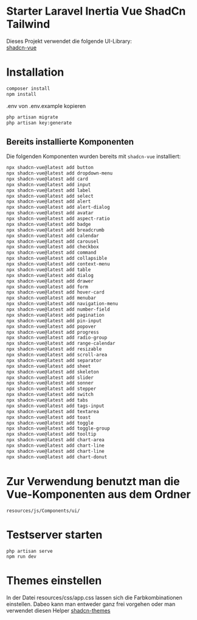 # Starter Laravel Inertia Vue ShadCn Tailwind

Dieses Projekt verwendet die folgende UI-Library:  
[shadcn-vue](https://www.shadcn-vue.com/)

# Installation
```bash
composer install
npm install
```

.env von .env.example kopieren

```bash
php artisan migrate
php artisan key:generate
```

## Bereits installierte Komponenten

Die folgenden Komponenten wurden bereits mit `shadcn-vue` installiert:

```bash
npx shadcn-vue@latest add button
npx shadcn-vue@latest add dropdown-menu
npx shadcn-vue@latest add card
npx shadcn-vue@latest add input
npx shadcn-vue@latest add label
npx shadcn-vue@latest add select
npx shadcn-vue@latest add alert
npx shadcn-vue@latest add alert-dialog
npx shadcn-vue@latest add avatar
npx shadcn-vue@latest add aspect-ratio
npx shadcn-vue@latest add badge
npx shadcn-vue@latest add breadcrumb
npx shadcn-vue@latest add calendar
npx shadcn-vue@latest add carousel
npx shadcn-vue@latest add checkbox
npx shadcn-vue@latest add command
npx shadcn-vue@latest add collapsible
npx shadcn-vue@latest add context-menu
npx shadcn-vue@latest add table
npx shadcn-vue@latest add dialog
npx shadcn-vue@latest add drawer
npx shadcn-vue@latest add form
npx shadcn-vue@latest add hover-card
npx shadcn-vue@latest add menubar
npx shadcn-vue@latest add navigation-menu
npx shadcn-vue@latest add number-field
npx shadcn-vue@latest add pagination
npx shadcn-vue@latest add pin-input
npx shadcn-vue@latest add popover
npx shadcn-vue@latest add progress
npx shadcn-vue@latest add radio-group
npx shadcn-vue@latest add range-calendar
npx shadcn-vue@latest add resizable
npx shadcn-vue@latest add scroll-area
npx shadcn-vue@latest add separator
npx shadcn-vue@latest add sheet
npx shadcn-vue@latest add skeleton
npx shadcn-vue@latest add slider
npx shadcn-vue@latest add sonner
npx shadcn-vue@latest add stepper
npx shadcn-vue@latest add switch
npx shadcn-vue@latest add tabs
npx shadcn-vue@latest add tags-input
npx shadcn-vue@latest add textarea
npx shadcn-vue@latest add toast
npx shadcn-vue@latest add toggle
npx shadcn-vue@latest add toggle-group
npx shadcn-vue@latest add tooltip
npx shadcn-vue@latest add chart-area
npx shadcn-vue@latest add chart-line
npx shadcn-vue@latest add chart-line
npx shadcn-vue@latest add chart-donut
```

# Zur Verwendung benutzt man die Vue-Komponenten aus dem Ordner
```
resources/js/Components/ui/
```


# Testserver starten

```
php artisan serve
npm run dev
```

# Themes einstellen

In der Datei resources/css/app.css lassen sich die Farbkombinationen einstellen.
Dabeo kann man entweder ganz frei vorgehen oder man verwendet diesen Helper [shadcn-themes](https://www.shadcn-vue.com/themes)
